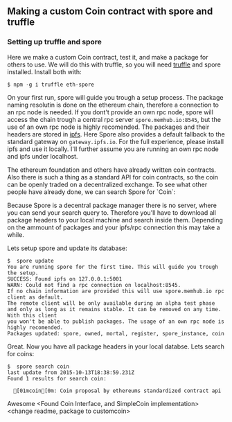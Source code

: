 ## Making a custom Coin contract with spore and truffle

### Setting up truffle and spore

Here we make a custom Coin contract, test it, and make a package for others to use.
We will do this with truffle, so you will need [truffle](https://github.com/ConsenSys/truffle) and 
spore installed. Install both with:

```
$ npm -g i truffle eth-spore
```

On your first run, spore will guide you trough a setup process. The package naming resolutin is done on the ethereum chain, therefore a connection to an rpc node is needed. If you dont't provide an own rpc node, spore will access the chain trough a central rpc server `spore.memhub.io:8545`, but the use of an own rpc node is highly recomended. The packages and their headers are stored in [ipfs](ipfs.io). Here Spore also provides a default fallback to the standard gateway on `gateway.ipfs.io`. For the full experience, please install ipfs and use it locally. I'll further assume you are running an own rpc node and ipfs under localhost.



<!-- You will also need an rpc Client through wich you'll communicate with the ethereum chain. For development and testing purposes you can stick with a slick rpc client called [testrpc](https://github.com/ConsenSys/eth&#45;testrpc). If you want to do some more serious development, take some time to install and configure the [Ethereum go client](https://github.com/ethereum/go&#45;ethereum).  -->
<!--  -->
<!--  Contracts in ethereum are compiled down to an assembly like language for the EVM (Ethereum Virtual Machine) where the code is executed. Ethereums special feature is that every code execution is timestaped  -->


The ethereum foundation and others have already written coin contracts. Also there is such a thing
as a standard API for coin contracts, so the coin can be openly traded on a decentralized exchange.
To see what other people have already done, we can search Spore for \`Coin\`:

Because Spore is a decentral package manager there is no server, where you can send your search query to. Therefore you'll have to download all package headers to your local machine and search inside them. Depending on the ammount of packages and your ipfs/rpc connection this may take a while.


Lets setup spore and update its database:

```
$  spore update 
You are running spore for the first time. This will guide you trough the setup.
SUCCESS: Found ipfs on 127.0.0.1:5001
WARN: Could not find a rpc connection on localhost:8545.
If no chain information are provided this will use spore.memhub.io rpc client as default.
The remote client will be only available during an alpha test phase 
and only as long as it remains stable. It can be removed on any time. With this client 
you won't be able to publish packages. The usage of an own rpc node is highly recomended.
Packages updated: spore                           , owned                           , mortal                          , register                        , spore_instance                  , coin                            

```

Great. Now you have all package headers in your local databse. Lets search for coins:


```
$  spore search coin
last update from 2015-10-13T18:38:59.231Z
Found 1 results for search coin: 

  [01mcoin[0m                            : Coin proposal by ethereums standardized contract api

```

Awesome 
<Found Coin Interface, and SimpleCoin implementation>
<clone simplecoin>
<test simplecoin>
<change readme, package to customcoin>
<deploy>
<publish>

